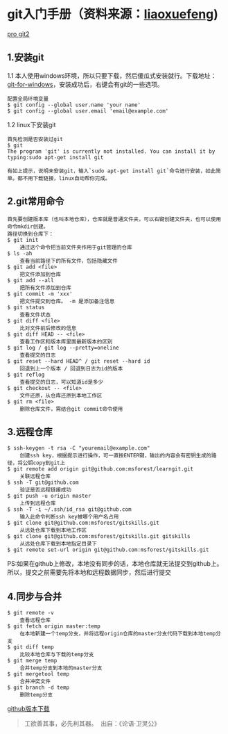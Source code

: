 # git入门手册（资料来源：[liaoxuefeng](http://www.liaoxuefeng.com))

[pro git2](https://bingohuang.gitbooks.io/progit2/content/)

## 1.安装git

 1.1 本人使用windows环境，所以只要下载，然后傻瓜式安装就行。下载地址：[git-for-windows](https://git-for-windows.github.io)，安装成功后，右键会有git的一些选项。
 
	配置全局环境变量
	$ git config --global user.name 'your name'
	$ git config --global user.email 'email@example.com'
	
 1.2 linux下安装git
 
	首先检测是否安装过git
	$ git
	The program 'git' is currently not installed. You can install it by typing:sudo apt-get install git
	
	有如上提示，说明未安装git，输入`sudo apt-get install git`命令进行安装，如此简单。都不用下载链接，linux自动帮你完成。
    
## 2.git常用命令

	首先要创建版本库（也叫本地仓库），仓库就是普通文件夹，可以右键创建文件夹，也可以使用命令mkdir创建。
	路径切换到仓库下：
	$ git init
		通过这个命令把当前文件夹作用于git管理的仓库
	$ ls -ah
		查看当前路径下的所有文件，包括隐藏文件
	$ git add <file>
		把文件添加到仓库
	$ git add --all
		把所有文件添加到仓库
	$ git commit -m 'xxx'
		把文件提交到仓库。 -m 是添加备注信息
	$ git status
		查看文件状态
	$ git diff <file>
		比对文件前后修改的信息
	$ git diff HEAD -- <file>
		查看工作区和版本库里面最新版本的区别
	$ git log / git log --pretty=oneline
		查看提交的日志
	$ git reset --hard HEAD^ / git reset --hard id
		回退到上一个版本 / 回退到日志为id的版本
	$ git reflog
		查看提交的日志，可以知道id是多少
	$ git checkout -- <file>
		文件还原，从仓库还原到本地工作区
	$ git rm <file>
		删除仓库文件，需结合git commit命令使用
		
## 3.远程仓库

	$ ssh-keygen -t rsa -C "youremail@example.com"
		创建ssh key，根据提示进行操作，可一直按ENTER键，输出的内容会有密钥生成的路径，将公钥copy到git上		
	$ git remote add origin git@github.com:msforest/learngit.git
		关联远程仓库
	$ ssh -T git@github.com
		验证是否远程链接成功
	$ git push -u origin master
		上传到远程仓库
	$ ssh -T -i ~/.ssh/id_rsa git@github.com
		输入此命令判断ssh key被哪个用户名占用
	$ git clone git@github.com:msforest/gitskills.git
		从远处仓库下载到本地工作区
	$ git clone git@github.com:msforest/gitskills.git gitskills
		从远处仓库下载到本地指定目录下
	$ git remote set-url origin git@github.com:msforest/gitskills.git
		
PS:如果在github上修改，本地没有同步的话，本地仓库就无法提交到github上。所以，提交之前需要先将本地和远程数据同步，然后进行提交

## 4.同步与合并
	
	$ git remote -v
		查看远程仓库
	$ git fetch origin master:temp
		在本地新建一个temp分支，并将远程origin仓库的master分支代码下载到本地temp分支
	$ git diff temp
		比较本地仓库与下载的temp分支
	$ git merge temp
		合并temp分支到本地的master分支
	$ git mergetool temp
		合并冲突文件
	$ git branch -d temp 
		删除temp分支


[github版本下载](https://desktop.github.com)

> 工欲善其事，必先利其器。 ​ 出自：《论语·卫灵公》

